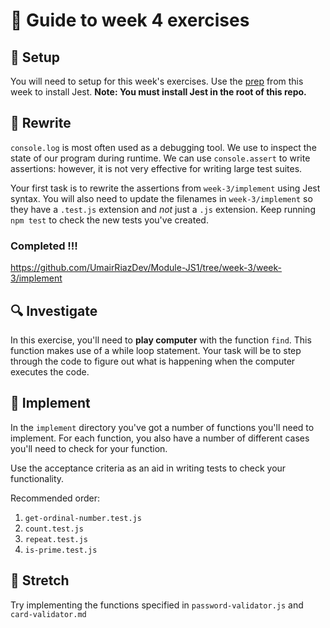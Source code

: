 # 🧭 Guide to week 4 exercises

## 🧰 Setup

You will need to setup for this week's exercises. Use the [prep](https://curriculum.codeyourfuture.io/js1/sprints/4/prep/) from this week to
install Jest. **Note: You must install Jest in the root of this repo.**

## 🔧 Rewrite

`console.log` is most often used as a debugging tool. We use to inspect the state of our program during runtime.
We can use `console.assert` to write assertions: however, it is not very effective for writing large test suites.

Your first task is to rewrite the assertions from `week-3/implement` using Jest syntax.
You will also need to update the filenames in `week-3/implement` so they have a `.test.js` extension and _not_ just a `.js` extension.
Keep running `npm test` to check the new tests you've created.

### Completed !!!
https://github.com/UmairRiazDev/Module-JS1/tree/week-3/week-3/implement

## 🔍 Investigate

In this exercise, you'll need to **play computer** with the function `find`. This function makes use of a while loop statement. Your task will be to step through the code to figure out what is happening when the computer executes the code.

## 🔧 Implement

In the `implement` directory you've got a number of functions you'll need to implement.
For each function, you also have a number of different cases you'll need to check for your function.

Use the acceptance criteria as an aid in writing tests to check your functionality.

Recommended order:

1. `get-ordinal-number.test.js`
1. `count.test.js`
1. `repeat.test.js`
1. `is-prime.test.js`

## 💪 Stretch

Try implementing the functions specified in `password-validator.js` and `card-validator.md`
